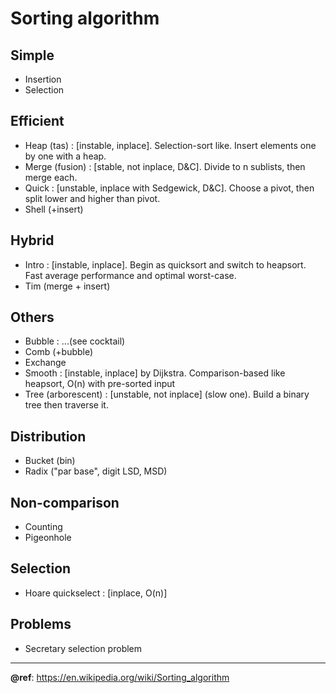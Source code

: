# Sorting algorithm

Simple
---
- Insertion
- Selection

Efficient
---
- Heap (tas) : [instable, inplace]. Selection-sort like. Insert elements one by one with a heap.
- Merge (fusion) : [stable, not inplace, D&C]. Divide to n sublists, then merge each.
- Quick : [unstable, inplace with Sedgewick, D&C]. Choose a pivot, then split lower and higher than pivot.
- Shell (+insert)

Hybrid
---
- Intro : [instable, inplace]. Begin as quicksort and switch to heapsort. Fast average performance and optimal worst-case.
- Tim (merge + insert)

Others
---
- Bubble : ...(see cocktail)
- Comb (+bubble)
- Exchange
- Smooth : [instable, inplace] by Dijkstra. Comparison-based like heapsort, O(n) with pre-sorted input
- Tree (arborescent) : [unstable, not inplace] (slow one). Build a binary tree then traverse it.

Distribution
---
- Bucket (bin)
- Radix ("par base", digit LSD, MSD)

Non-comparison
---
- Counting
- Pigeonhole

## Selection
- Hoare quickselect : [inplace, O(n)]

## Problems
- Secretary selection problem

---
**@ref**: https://en.wikipedia.org/wiki/Sorting_algorithm
